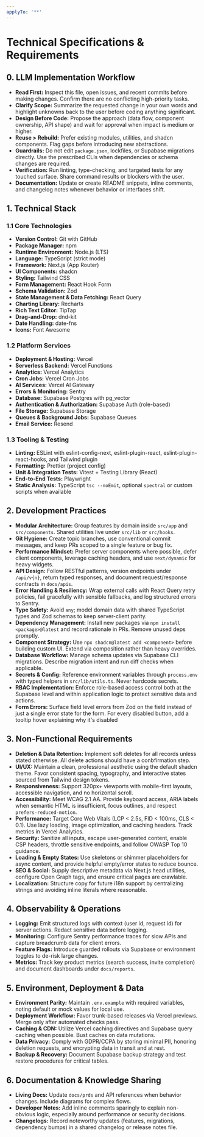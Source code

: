 ```yaml
---
applyTo: '**'
---
```


# **Technical Specifications & Requirements**

## **0. LLM Implementation Workflow**

* **Read First:** Inspect this file, open issues, and recent commits before making changes. Confirm there are no conflicting high-priority tasks.
* **Clarify Scope:** Summarize the requested change in your own words and highlight unknowns back to the user before coding anything significant.
* **Design Before Code:** Propose the approach (data flow, component ownership, API shape) and wait for approval when impact is medium or higher.
* **Reuse > Rebuild:** Prefer existing modules, utilities, and shadcn components. Flag gaps before introducing new abstractions.
* **Guardrails:** Do not edit `package.json`, lockfiles, or Supabase migrations directly. Use the prescribed CLIs when dependencies or schema changes are required.
* **Verification:** Run linting, type-checking, and targeted tests for any touched surface. Share command results or blockers with the user.
* **Documentation:** Update or create README snippets, inline comments, and changelog notes whenever behavior or interfaces shift.

## **1. Technical Stack**

### **1.1 Core Technologies**

* **Version Control:** Git with GitHub
* **Package Manager:** npm
* **Runtime Environment:** Node.js (LTS)
* **Language:** TypeScript (strict mode)
* **Framework:** Next.js (App Router)
* **UI Components:** shadcn
* **Styling:** Tailwind CSS
* **Form Management:** React Hook Form
* **Schema Validation:** Zod
* **State Management & Data Fetching:** React Query
* **Charting Library:** Recharts
* **Rich Text Editor:** TipTap
* **Drag-and-Drop:** dnd-kit
* **Date Handling:** date-fns
* **Icons:** Font Awesome

### **1.2 Platform Services**
* **Deployment & Hosting:** Vercel
* **Serverless Backend:** Vercel Functions
* **Analytics:** Vercel Analytics
* **Cron Jobs:** Vercel Cron Jobs
* **AI Services:** Vercel AI Gateway
* **Errors & Monitoring:** Sentry
* **Database:** Supabase Postgres with pg\_vector
* **Authentication & Authorization:** Supabase Auth (role-based)
* **File Storage:** Supabase Storage
* **Queues & Background Jobs:** Supabase Queues
* **Email Service:** Resend

### **1.3 Tooling & Testing**
* **Linting:** ESLint with eslint-config-next, eslint-plugin-react, eslint-plugin-react-hooks, and Tailwind plugin
* **Formatting:** Prettier (project config)
* **Unit & Integration Tests:** Vitest + Testing Library (React)
* **End-to-End Tests:** Playwright
* **Static Analysis:** TypeScript `tsc --noEmit`, optional `spectral` or custom scripts when available

## **2. Development Practices**

* **Modular Architecture:** Group features by domain inside `src/app` and `src/components`. Shared utilities live under `src/lib` or `src/hooks`.
* **Git Hygiene:** Create topic branches, use conventional commit messages, and keep PRs scoped to a single feature or bug fix.
* **Performance Mindset:** Prefer server components where possible, defer client components, leverage caching headers, and use `next/dynamic` for heavy widgets.
* **API Design:** Follow RESTful patterns, version endpoints under `/api/v{n}`, return typed responses, and document request/response contracts in `docs/apis`.
* **Error Handling & Resiliency:** Wrap external calls with React Query retry policies, fail gracefully with sensible fallbacks, and log structured errors to Sentry.
* **Type Safety:** Avoid `any`; model domain data with shared TypeScript types and Zod schemas to keep server-client parity.
* **Dependency Management:** Install new packages via `npm install <package>@latest` and record rationale in PRs. Remove unused deps promptly.
* **Component Strategy:** Use `npx shadcn@latest add <component>` before building custom UI. Extend via composition rather than heavy overrides.
* **Database Workflow:** Manage schema updates via Supabase CLI migrations. Describe migration intent and run diff checks when applicable.
* **Secrets & Config:** Reference environment variables through `process.env` with typed helpers in `src/lib/utils.ts`. Never hardcode secrets.
* **RBAC Implementation:** Enforce role-based access control both at the Supabase level and within application logic to protect sensitive data and actions.
* **Form Errors:** Surface field level errors from Zod on the field instead of just a single error state for the form. For every disabled button, add a tooltip hover explaining why it's disabled

## **3. Non-Functional Requirements**

* **Deletion & Data Retention:** Implement soft deletes for all records unless stated otherwise. All delete actions should have a conbfirmation step.
* **UI/UX:** Maintain a clean, professional aesthetic using the default shadcn theme. Favor consistent spacing, typography, and interactive states sourced from Tailwind design tokens.
* **Responsiveness:** Support 320px+ viewports with mobile-first layouts, accessible navigation, and no horizontal scroll.
* **Accessibility:** Meet WCAG 2.1 AA. Provide keyboard access, ARIA labels when semantic HTML is insufficient, focus outlines, and respect `prefers-reduced-motion`.
* **Performance:** Target Core Web Vitals (LCP < 2.5s, FID < 100ms, CLS < 0.1). Use lazy loading, image optimization, and caching headers. Track metrics in Vercel Analytics.
* **Security:** Sanitize all inputs, escape user-generated content, enable CSP headers, throttle sensitive endpoints, and follow OWASP Top 10 guidance.
* **Loading & Empty States:** Use skeletons or shimmer placeholders for async content, and provide helpful empty/error states to reduce bounce.
* **SEO & Social:** Supply descriptive metadata via Next.js head utilities, configure Open Graph tags, and ensure critical pages are crawlable.
* **Localization:** Structure copy for future i18n support by centralizing strings and avoiding inline literals where reasonable.

## **4. Observability & Operations**

* **Logging:** Emit structured logs with context (user id, request id) for server actions. Redact sensitive data before logging.
* **Monitoring:** Configure Sentry performance traces for slow APIs and capture breadcrumb data for client errors.
* **Feature Flags:** Introduce guarded rollouts via Supabase or environment toggles to de-risk large changes.
* **Metrics:** Track key product metrics (search success, invite completion) and document dashboards under `docs/reports`.

## **5. Environment, Deployment & Data**

* **Environment Parity:** Maintain `.env.example` with required variables, noting default or mock values for local use.
* **Deployment Workflow:** Favor trunk-based releases via Vercel previews. Merge only after automated checks pass.
* **Caching & CDN:** Utilize Vercel caching directives and Supabase query caching when possible. Bust caches on data mutations.
* **Data Privacy:** Comply with GDPR/CCPA by storing minimal PII, honoring deletion requests, and encrypting data in transit and at rest.
* **Backup & Recovery:** Document Supabase backup strategy and test restore procedures for critical tables.

## **6. Documentation & Knowledge Sharing**

* **Living Docs:** Update `docs/prds` and API references when behavior changes. Include diagrams for complex flows.
* **Developer Notes:** Add inline comments sparingly to explain non-obvious logic, especially around performance or security decisions.
* **Changelogs:** Record noteworthy updates (features, migrations, dependency bumps) in a shared changelog or release notes file.
